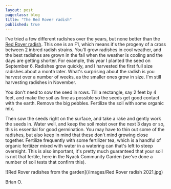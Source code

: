 ```yaml
---
layout: post
pageclass: blog
title: "The Red Rover radish"
published: true
---
```

I've tried a few different radishes over the years, but none better than the [Red Rover radish](https://www.johnnyseeds.com/vegetables/radishes/round-radishes/rover-f1-radish-seed-664.html). This one is an F1, which means it's the progeny of a cross between 2 inbred radish strains. You'll grow radishes in cool weather, and the best radishes are grown in the fall when the weather is cooling and the days are getting shorter. For example, this year I planted the seed on September 6. Radishes grow quickly, and I harvested the first full size radishes about a month later. What's surprising about the radish is you harvest over a number of weeks, as the smaller ones grow in size. I'm still harvesting radishes in November.

You don't need to sow the seed in rows. Till a rectangle, say 2 feet by 4 feet, and make the soil as fine as possible so the seeds get good contact with the earth. Remove the big pebbles. Fertilize the soil with some organic mix.

Then sow the seeds right on the surface, and take a rake and gently work the seeds in. Water well, and keep the soil moist over the next 3 days or so, this is essential for good germination. You may have to thin out some of the radishes, but also keep in mind that these don't mind growing close together. Fertilize frequently with some fertilizer tea, which is a handful of organic fertiizer mixed with water in a watering can that's left to steep overnight. This is also important, it's pretty much guaranteed that your soil is not that fertile, here in the Nyack Community Garden (we've done a number of soil tests that confirm this).

![Red Rover radishes from the garden](/images/Red Rover radish 2021.jpg)

Brian O.